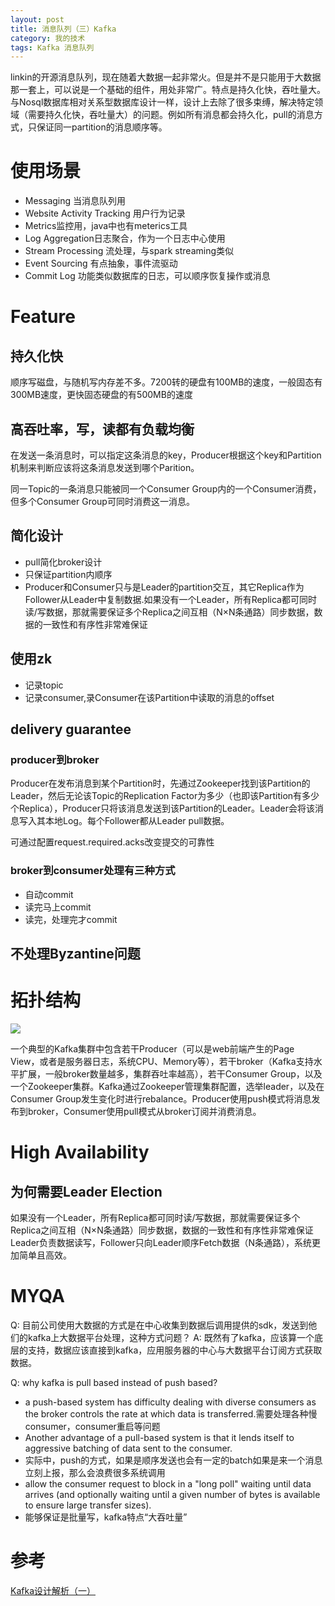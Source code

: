 ```yaml
---
layout: post
title: 消息队列（三）Kafka
category: 我的技术
tags: Kafka 消息队列
---
```


linkin的开源消息队列，现在随着大数据一起非常火。但是并不是只能用于大数据那一套上，可以说是一个基础的组件，用处非常广。特点是持久化快，吞吐量大。
与Nosql数据库相对关系型数据库设计一样，设计上去除了很多束缚，解决特定领域（需要持久化快，吞吐量大）的问题。例如所有消息都会持久化，pull的消息方式，只保证同一partition的消息顺序等。

# 使用场景
- Messaging 当消息队列用
- Website Activity Tracking 用户行为记录
- Metrics监控用，java中也有meterics工具
- Log Aggregation日志聚合，作为一个日志中心使用
- Stream Processing 流处理，与spark streaming类似
- Event Sourcing 有点抽象，事件流驱动
- Commit Log 功能类似数据库的日志，可以顺序恢复操作或消息 

# Feature
## 持久化快
顺序写磁盘，与随机写内存差不多。7200转的硬盘有100MB的速度，一般固态有300MB速度，更快固态硬盘的有500MB的速度

## 高吞吐率，写，读都有负载均衡
在发送一条消息时，可以指定这条消息的key，Producer根据这个key和Partition机制来判断应该将这条消息发送到哪个Parition。

同一Topic的一条消息只能被同一个Consumer Group内的一个Consumer消费，但多个Consumer Group可同时消费这一消息。

## 简化设计
- pull简化broker设计
- 只保证partition内顺序
- Producer和Consumer只与是Leader的partition交互，其它Replica作为Follower从Leader中复制数据.如果没有一个Leader，所有Replica都可同时读/写数据，那就需要保证多个Replica之间互相（N×N条通路）同步数据，数据的一致性和有序性非常难保证

## 使用zk
- 记录topic
- 记录consumer,录Consumer在该Partition中读取的消息的offset

## delivery guarantee
### producer到broker
Producer在发布消息到某个Partition时，先通过Zookeeper找到该Partition的Leader，然后无论该Topic的Replication Factor为多少（也即该Partition有多少个Replica），Producer只将该消息发送到该Partition的Leader。Leader会将该消息写入其本地Log。每个Follower都从Leader pull数据。

可通过配置request.required.acks改变提交的可靠性

### broker到consumer处理有三种方式
- 自动commit
- 读完马上commit
- 读完，处理完才commit

## 不处理Byzantine问题


# 拓扑结构

<img src="http://www.jasongj.com/img/kafka/KafkaColumn1/KafkaArchitecture.png" />

一个典型的Kafka集群中包含若干Producer（可以是web前端产生的Page View，或者是服务器日志，系统CPU、Memory等），若干broker（Kafka支持水平扩展，一般broker数量越多，集群吞吐率越高），若干Consumer Group，以及一个Zookeeper集群。Kafka通过Zookeeper管理集群配置，选举leader，以及在Consumer Group发生变化时进行rebalance。Producer使用push模式将消息发布到broker，Consumer使用pull模式从broker订阅并消费消息。

# High Availability 
## 为何需要Leader Election
如果没有一个Leader，所有Replica都可同时读/写数据，那就需要保证多个Replica之间互相（N×N条通路）同步数据，数据的一致性和有序性非常难保证
Leader负责数据读写，Follower只向Leader顺序Fetch数据（N条通路），系统更加简单且高效。

# MYQA
Q: 目前公司使用大数据的方式是在中心收集到数据后调用提供的sdk，发送到他们的kafka上大数据平台处理，这种方式问题？
A: 既然有了kafka，应该算一个底层的支持，数据应该直接到kafka，应用服务器的中心与大数据平台订阅方式获取数据。

Q: why kafka is pull based instead of push based?
- a push-based system has difficulty dealing with diverse consumers as the broker controls the rate at which data is transferred.需要处理各种慢consumer，consumer重启等问题
- Another advantage of a pull-based system is that it lends itself to aggressive batching of data sent to the consumer.
- 实际中，push的方式，如果是顺序发送也会有一定的batch如果是来一个消息立刻上报，那么会浪费很多系统调用
- allow the consumer request to block in a "long poll" waiting until data arrives (and optionally waiting until a given number of bytes is available to ensure large transfer sizes).
- 能够保证是批量写，kafka特点“大吞吐量”

# 参考

[Kafka设计解析（一）](http://www.jasongj.com/2015/03/10/KafkaColumn1/)